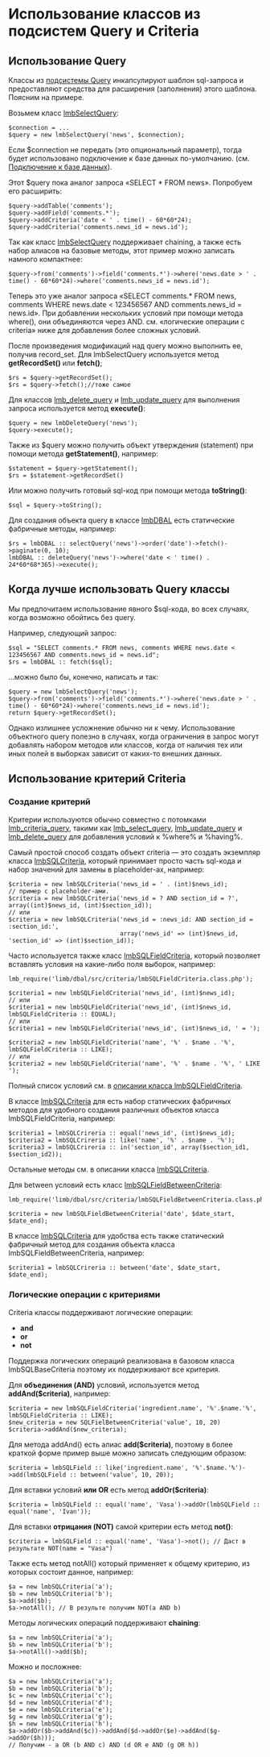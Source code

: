 # Использование классов из подсистем Query и Criteria
## Использование Query
Классы из [подсистемы Query](./query.md) инкапсулируют шаблон sql-запроса и предоставляют средства для расширения (заполнения) этого шаблона. Поясним на примере.

Возьмем класс [lmbSelectQuery](.lmb_select_query.md):

    $connection = ...
    $query = new lmbSelectQuery('news', $connection);
    
Если $connection не передать (это опциональный параметр), тогда будет использовано подключение к базе данных по-умолчанию. (см. [Подключение к базе данных](./connection.md)).

Этот $query пока аналог запроса «SELECT * FROM news». Попробуем его расширить:

    $query->addTable('comments');
    $query->addField('comments.*');
    $query->addCriteria('date < ' . time() - 60*60*24);
    $query->addCriteria('comments.news_id = news.id');

Так как класс [lmbSelectQuery](.lmb_select_query.md) поддерживает chaining, а также есть набор алиасов на базовые методы, этот пример можно записать намного компактнее:

    $query->from('comments')->field('comments.*')->where('news.date > ' . time() - 60*60*24)->where('comments.news_id = news.id');

Теперь это уже аналог запроса «SELECT comments.* FROM news, comments WHERE news.date < 123456567 AND comments.news_id = news.id». При добавлении нескольких условий при помощи метода where(), они объединяются через AND. см. «логические операции с criteria» ниже для добавления более сложных условий.

После произведения модификаций над query можно выполнить ее, получив record_set. Для lmbSelectQuery используется метод **getRecordSet()** или **fetch()**;

    $rs = $query->getRecordSet();
    $rs = $query->fetch();//тоже самое

Для классов [lmb_delete_query](./lmb_delete_query.md) и [lmb_update_query](./lmb_update_query.md) для выполнения запроса используется метод **execute()**:

    $query = new lmbDeleteQuery('news');
    $query->execute();

Также из $query можно получить объект утверждения (statement) при помощи метода **getStatement()**, например:

    $statement = $query->getStatement();
    $rs = $statement->getRecordSet()

Или можно получить готовый sql-код при помощи метода **toString()**:

    $sql = $query->toString();

Для создания объекта query в классе [lmbDBAL](./lmbdbal.md) есть статические фабричные методы, например:

    $rs = lmbDBAL :: selectQuery('news')->order('date')->fetch()->paginate(0, 10);
    lmbDBAL :: deleteQuery('news')->where('date < ' time() . 24*60*68*365)->execute();

## Когда лучше использовать Query классы
Мы предпочитаем использование явного $sql-кода, во всех случаях, когда возможно обойтись без query.

Например, следующий запрос:

    $sql = "SELECT comments.* FROM news, comments WHERE news.date < 123456567 AND comments.news_id = news.id";
    $rs = lmbDBAL :: fetch($sql);

…можно было бы, конечно, написать и так:

    $query = new lmbSelectQuery('news'); 
    $query->from('comments')->field('comments.*')->where('news.date > ' . time() - 60*60*24)->where('comments.news_id = news.id');
    return $query->getRecordSet();

Однако излишнее усложнение обычно ни к чему. Использование объектного query полезно в случаях, когда ограничения в запрос могут добавлять набором методов или классов, когда от наличия тех или иных полей в выборках зависит от каких-то внешних данных.

## Использование критерий Criteria
### Создание критерий
Критерии используются обычно совместно с потомками [lmb_criteria_query](./lmb_criteria_query.md), такими как [lmb_select_query](./lmb_select_query.md), [lmb_update_query](./lmb_update_query.md) и [lmb_delete_query](./lmb_delete_query.md) для добавления условий к %where% и %having%.

Самый простой способ создать объект criteria — это создать экземпляр класса [lmbSQLCriteria](./lmbsql_criteria.md), который принимает просто часть sql-кода и набор значений для замены в placeholder-ах, например:

    $criteria = new lmbSQLCriteria('news_id = ' . (int)$news_id);
    // пример с placeholder-ами. 
    $criteria = new lmbSQLCriteria('news_id = ? AND section_id = ?', array((int)$news_id, (int)$section_id));
    // или
    $criteria = new lmbSQLCriteria('news_id = :news_id: AND section_id = :section_id:', 
                                   array('news_id' => (int)$news_id, 'section_id' => (int)$section_id));

Часто используется также класс [lmbSQLFieldCriteria](./lmbsql_field_criteria.md), который позволяет вставлять условия на какие-либо поля выборок, например:

    lmb_require('limb/dbal/src/criteria/lmbSQLFieldCriteria.class.php');
 
    $criteria1 = new lmbSQLFieldCriteria('news_id', (int)$news_id);
    // или
    $criteria1 = new lmbSQLFieldCriteria('news_id', (int)$news_id, lmbSQLFieldCriteria :: EQUAL);
    // или
    $criteria1 = new lmbSQLFieldCriteria('news_id', (int)$news_id, ' = ');
 
    $criteria2 = new lmbSQLFieldCriteria('name', '%' . $name . '%', lmbSQLFieldCriteria :: LIKE);
    // или
    $criteria2 = new lmbSQLFieldCriteria('name', '%' . $name . '%', ' LIKE ');

Полный список условий см. в [описании класса lmbSQLFieldCriteria](./lmbsql_field_criteria.md).

В классе [lmbSQLCriteria](./lmbsql_criteria.md) для есть набор статических фабричных методов для удобного создания различных объектов класса lmbSQLFieldCriteria, например:

    $criteria1 = lmbSQLCrireria :: equal('news_id', (int)$news_id);
    $criteria2 = lmbSQLCrireria :: like('name', '%' . $name . '%');
    $criteria3 = lmbSQLCrireria :: in('section_id', array($section_id1, $section_id2));

Остальные методы см. в описании класса [lmbSQLCriteria](./lmbsql_criteria.md).

Для between условий есть класс [lmbSQLFieldBetweenCriteria](./lmbsql_field_between_criteria.md):

    lmb_require('limb/dbal/src/criteria/lmbSQLFieldBetweenCriteria.class.php');
 
    $criteria = new lmbSQLFieldBetweenCriteria('date', $date_start, $date_end);

В классе [lmbSQLCriteria](./lmbsql_criteria.md) для удобства есть также статический фабричный метод для создания объекта класса lmbSQLFieldBetweenCriteria, например:

    $criteria1 = lmbSQLCrireria :: between('date', $date_start, $date_end);

### Логические операции с критериями
Criteria классы поддерживают логические операции:

* **and**
* **or**
* **not**

Поддержка логических операций реализована в базовом класса lmbSQLBaseCriteria поэтому их поддерживают все критерия.

Для **объединения (AND)** условий, используется метод **addAnd($criteria)**, например:

    $criteria = new lmbSQLFieldCriteria('ingredient.name', '%'.$name.'%', lmbSQLFieldCriteria :: LIKE);
    $new_criteria = new SQLFielBetweenCriteria('value', 10, 20)
    $criteria->addAnd($new_criteria);

Для метода addAnd() есть алиас **add($criteria)**, поэтому в более краткой форме пример выше можно записать следующим образом:

    $criteria = lmbSQLField :: like('ingredient.name', '%'.$name.'%')->add(lmbSQLField :: between('value', 10, 20));

Для вставки условий **или OR** есть метод **addOr($criteria)**:

    $criteria = lmbSQLField :: equal('name', 'Vasa')->addOr(lmbSQLField :: equal('name', 'Ivan'));

Для вставки **отрицания (NOT)** самой критерии есть метод **not()**:

    $criteria = lmbSQLField :: equal('name', 'Vasa')->not(); // Даст в результате NOT(name = "Vasa")

Также есть метод notAll() который применяет к общему критерию, из которых состоит данное, например:

    $a = new lmbSQLCriteria('a');
    $b = new lmbSQLCriteria('b');
    $a->add($b);
    $a->notAll(); // В результе получим NOT(a AND b)

Методы логических операций поддерживают **chaining**:

    $a = new lmbSQLCriteria('a');
    $b = new lmbSQLCriteria('b');
    $a->notAll()->add($b);

Можно и посложнее:

    $a = new lmbSQLCriteria('a');
    $b = new lmbSQLCriteria('b');
    $c = new lmbSQLCriteria('c');
    $d = new lmbSQLCriteria('d');
    $e = new lmbSQLCriteria('e');
    $g = new lmbSQLCriteria('g');
    $h = new lmbSQLCriteria('h');
    $a->addOr($b->addAnd($c))->addAnd($d->addOr($e)->addAnd($g->addOr($h)));
    // Получим - a OR (b AND c) AND (d OR e AND (g OR h))
